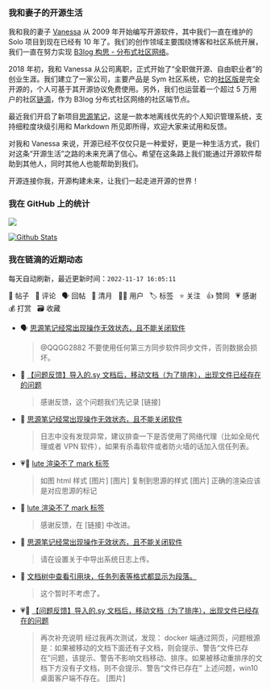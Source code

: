 ### 我和妻子的开源生活

我和我的妻子 [Vanessa](https://github.com/Vanessa219) 从 2009 年开始编写开源软件，其中我们一直在维护的 Solo 项目到现在已经有 10 年了。我们的创作领域主要围绕博客和社区系统开展，我们一直在努力实现 [B3log 构思 - 分布式社区网络](https://ld246.com/article/1546941897596)。

2018 年初，我和 Vanessa 从公司离职，正式开始了“全职做开源、自由职业者”的创业生涯。我们建立了一家公司，主要产品是 Sym 社区系统，它的[社区版](https://github.com/88250/symphony)是完全开源的，个人可基于其开源协议免费使用。另外，我们也运营着一个超过 5 万用户的社区[链滴](https://ld246.com)，作为 B3log 分布式社区网络的社区端节点。

最近我们开启了新项目[思源笔记](https://github.com/siyuan-note/siyuan)，这是一款本地离线优先的个人知识管理系统，支持细粒度块级引用和 Markdown 所见即所得，欢迎大家来试用和反馈。

对我和 Vanessa 来说，开源已经不仅仅只是一种爱好，更是一种生活方式，我们对这条“开源生活”之路的未来充满了信心。希望在这条路上我们能通过开源软件帮助到其他人，同时其他人也能帮助到我们。

开源连接你我，开源构建未来，让我们一起走进开源的世界！

### 我在 GitHub 上的统计

<a title="Hits" target="_blank" href="https://github.com/88250/88250"><img src="https://hits.b3log.org/88250/88250.svg"></a>

[![Github Stats](https://github-readme-stats.vercel.app/api?username=88250&theme=tokyonight&show_icons=true)](https://github.com/88250)

<!--events start -->

### 我在链滴的近期动态

每天自动刷新，最近更新时间：`2022-11-17 16:05:11`

📝 帖子 &nbsp; 💬 评论 &nbsp; 🗣 回帖 &nbsp; 🌙 清月 &nbsp; 👨‍💻 用户 &nbsp; 🏷️ 标签 &nbsp; ⭐️ 关注 &nbsp; 👍 赞同 &nbsp; 💗 感谢 &nbsp; 💰 打赏 &nbsp; 🗃 收藏

* 🗣 [思源笔记经常出现操作无效状态，且不能关闭软件](https://ld246.com/article/1668669322307/comment/1668670884537#comments)

  > @QQGG2882 不要使用任何第三方同步软件同步文件，否则数据会损坏。
* 💬 [【问题反馈】导入的.sy 文档后，移动文档（为了排序），出现文件已经存在的问题](https://ld246.com/article/1668580942845/comment/1668671305955#comments)

  > 感谢反馈，这个问题我们先记录 [链接]
* 💬 [思源笔记经常出现操作无效状态，且不能关闭软件](https://ld246.com/article/1668669322307/comment/1668670884537#comments)

  > 日志中没有发现异常，建议排查一下是否使用了网络代理（比如全局代理或者 VPN 软件），如果有杀毒软件或者防火墙的话加入信任列表。
* 💗📝 [lute 渲染不了 mark 标签](https://ld246.com/article/1668669522381)

  > 如图 html 样式 [图片] [图片] 复制到思源的样式 [图片] 正确的渲染应该是对应思源的标记
* 💬 [lute 渲染不了 mark 标签](https://ld246.com/article/1668669522381/comment/1668670744654#comments)

  > 感谢反馈，在 [链接] 中改进。
* 💬 [思源笔记经常出现操作无效状态，且不能关闭软件](https://ld246.com/article/1668669322307/comment/1668669452116#comments)

  > 请在设置关于中导出系统日志上传。
* 💬 [文档树中查看引用块，任务列表等格式都显示为段落。](https://ld246.com/article/1668587292854/comment/1668663271602#comments)

  > 这个暂时不考虑了。
* 💗💬 [【问题反馈】导入的.sy 文档后，移动文档（为了排序），出现文件已经存在的问题](https://ld246.com/article/1668580942845/comment/1668657589948#comments)

  > 再次补充说明 经过我再次测试，发现： docker 端通过网页，问题根源是：如果被移动的文档下面还有子文档，则会提示、警告“文件已存在”问题，该提示、警告不影响文档移动、排序。如果被移动重排序的文档下方没有子文档，则不会提示、警告“文件已存在” 上述问题，win10 桌面客户端不存在。 [图片]


<!--events end -->
